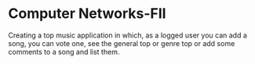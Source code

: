 # Computer Networks-FII
Creating a top music application in which, as a logged user you can add a song, you can vote one, see the general top or genre top or add some comments to a song and list them.
